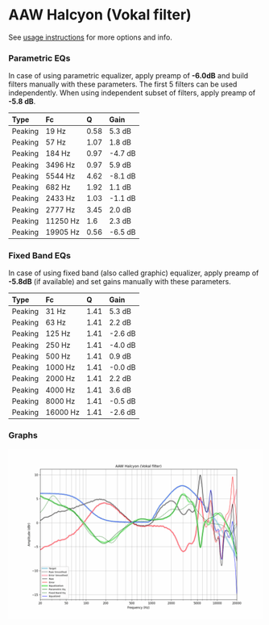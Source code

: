 # AAW Halcyon (Vokal filter)
See [usage instructions](https://github.com/jaakkopasanen/AutoEq#usage) for more options and info.

### Parametric EQs
In case of using parametric equalizer, apply preamp of **-6.0dB** and build filters manually
with these parameters. The first 5 filters can be used independently.
When using independent subset of filters, apply preamp of **-5.8 dB**.

| Type    | Fc       |    Q | Gain    |
|:--------|:---------|:-----|:--------|
| Peaking | 19 Hz    | 0.58 | 5.3 dB  |
| Peaking | 57 Hz    | 1.07 | 1.8 dB  |
| Peaking | 184 Hz   | 0.97 | -4.7 dB |
| Peaking | 3496 Hz  | 0.97 | 5.9 dB  |
| Peaking | 5544 Hz  | 4.62 | -8.1 dB |
| Peaking | 682 Hz   | 1.92 | 1.1 dB  |
| Peaking | 2433 Hz  | 1.03 | -1.1 dB |
| Peaking | 2777 Hz  | 3.45 | 2.0 dB  |
| Peaking | 11250 Hz | 1.6  | 2.3 dB  |
| Peaking | 19905 Hz | 0.56 | -6.5 dB |

### Fixed Band EQs
In case of using fixed band (also called graphic) equalizer, apply preamp of **-5.8dB**
(if available) and set gains manually with these parameters.

| Type    | Fc       |    Q | Gain    |
|:--------|:---------|:-----|:--------|
| Peaking | 31 Hz    | 1.41 | 5.3 dB  |
| Peaking | 63 Hz    | 1.41 | 2.2 dB  |
| Peaking | 125 Hz   | 1.41 | -2.6 dB |
| Peaking | 250 Hz   | 1.41 | -4.0 dB |
| Peaking | 500 Hz   | 1.41 | 0.9 dB  |
| Peaking | 1000 Hz  | 1.41 | -0.0 dB |
| Peaking | 2000 Hz  | 1.41 | 2.2 dB  |
| Peaking | 4000 Hz  | 1.41 | 3.6 dB  |
| Peaking | 8000 Hz  | 1.41 | -0.5 dB |
| Peaking | 16000 Hz | 1.41 | -2.6 dB |

### Graphs
![](./AAW%20Halcyon%20(Vokal%20filter).png)